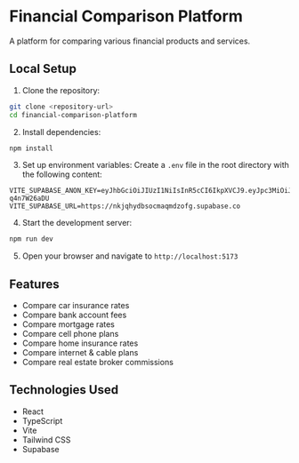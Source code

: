 # Financial Comparison Platform

A platform for comparing various financial products and services.

## Local Setup

1. Clone the repository:
```bash
git clone <repository-url>
cd financial-comparison-platform
```

2. Install dependencies:
```bash
npm install
```

3. Set up environment variables:
Create a `.env` file in the root directory with the following content:
```
VITE_SUPABASE_ANON_KEY=eyJhbGciOiJIUzI1NiIsInR5cCI6IkpXVCJ9.eyJpc3MiOiJzdXBhYmFzZSIsInJlZiI6Im5ranFoeWRic29jbWFxbWR6b2ZnIiwicm9sZSI6ImFub24iLCJpYXQiOjE3NDIwNDQ1NTUsImV4cCI6MjA1NzYyMDU1NX0.H0oxdLwxmd0nwwHcOLfiJDZdYJXG4ke6-q4n7W26aDU
VITE_SUPABASE_URL=https://nkjqhydbsocmaqmdzofg.supabase.co
```

4. Start the development server:
```bash
npm run dev
```

5. Open your browser and navigate to `http://localhost:5173`

## Features

- Compare car insurance rates
- Compare bank account fees
- Compare mortgage rates
- Compare cell phone plans
- Compare home insurance rates
- Compare internet & cable plans
- Compare real estate broker commissions

## Technologies Used

- React
- TypeScript
- Vite
- Tailwind CSS
- Supabase